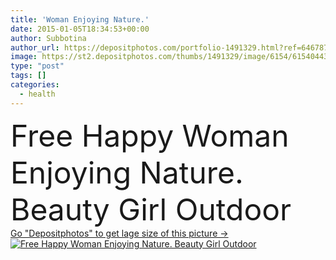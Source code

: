 ```yaml
---
title: 'Woman Enjoying Nature.'
date: 2015-01-05T18:34:53+00:00
author: Subbotina
author_url: https://depositphotos.com/portfolio-1491329.html?ref=64678756
image: https://st2.depositphotos.com/thumbs/1491329/image/6154/61540443/api_thumb_450.jpg?forcejpeg=true
type: "post"
tags: []
categories: 
  - health
---
```

<div aling="center">
            <font size="60"> Free Happy Woman Enjoying Nature. Beauty Girl Outdoor</font>   
</div>
<div>
    <a href='https://st2.depositphotos.com/thumbs/1491329/image/6154/61540443/api_thumb_450.jpg?forcejpeg=true?ref=64678756' target=_blank > Go "Depositphotos" to get lage size of this picture ->
        <img href='https://st2.depositphotos.com/thumbs/1491329/image/6154/61540443/api_thumb_450.jpg?forcejpeg=true?ref=64678756' src='https://st2.depositphotos.com/1491329/6154/i/950/depositphotos_61540443-stock-photo-woman-enjoying-nature.jpg?forcejpeg=true' alt='Free Happy Woman Enjoying Nature. Beauty Girl Outdoor' >
    </a>
</div>
